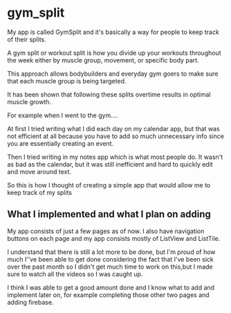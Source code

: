 # gym_split

My app is called GymSplit and it's basically a way for people to keep track of their splits.

A gym split or workout split is how you divide up your workouts throughout the week 
either by muscle group, movement, or specific body part.

This approach allows bodybuilders and everyday gym goers to make sure that each muscle group is being targeted.

It has been shown that following these splits overtime results in optimal muscle growth.

For example when I went to the gym....

At first I tried writing what I did each day on my calendar app, but that was not efficient at 
all because you have to add so much unnecessary info since you are essentially creating an event.

Then I tried writing in my notes app which is what most people do. It wasn't as bad as the calendar, but it was still inefficient and hard to quickly edit and move around text.

So this is how I thought of creating a simple app that would allow me to keep track of my splits



## What I implemented and what I plan on adding 

My app consists of just a few pages as of now. I also have navigation buttons on each page and my app consists mostly of ListView and ListTile.


I understand that there is still a lot more to be done, but I'm proud of how much I’'ve been able
to get done considering the fact that I've been sick over the past month so I didn't get much time to work on this,but I made sure to watch all the videos so I was caught up.

I think I was able to get a good amount done and I know what to add and implement later on, for example completing those other two pages and adding firebase.
